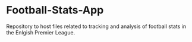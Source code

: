 # Football-Stats-App
Repository to host files related to tracking and analysis of football stats in the Enlgish Premier League. 
